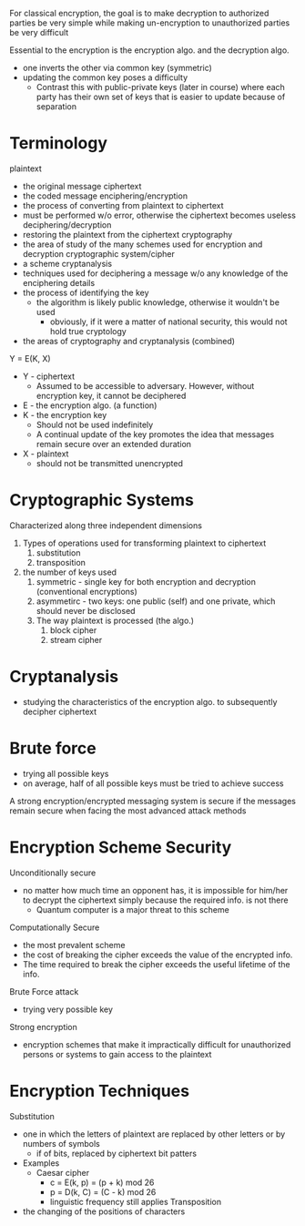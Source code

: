 For classical encryption, the goal is to make decryption to authorized parties be very simple while making un-encryption to unauthorized parties be very difficult

Essential to the encryption is the encryption algo. and the decryption algo.
- one inverts the other via common key (symmetric)
- updating the common key poses a difficulty
	- Contrast this with public-private keys (later in course) where each party has their own set of keys that is easier to update because of separation

# Terminology
plaintext
- the original message
ciphertext
- the coded message
enciphering/encryption
- the process of converting from plaintext to ciphertext
- must be performed w/o error, otherwise the ciphertext becomes useless
deciphering/decryption
- restoring the plaintext from the ciphertext
cryptography
- the area of study of the many schemes used for encryption and decryption
cryptographic system/cipher
- a scheme
cryptanalysis
- techniques used for deciphering a message w/o any knowledge of the enciphering details
- the process of identifying the key
	- the algorithm is likely public knowledge, otherwise it wouldn't be used
		- obviously, if it were a matter of national security, this would not hold true
cryptology
- the areas of cryptography and cryptanalysis (combined)

Y = E(K, X)
- Y - ciphertext
	- Assumed to be accessible to adversary. However, without encryption key, it cannot be deciphered
- E - the encryption algo. (a function)
- K - the encryption key
	- Should not be used indefinitely
	- A continual update of the key promotes the idea that messages remain secure over an extended duration
- X - plaintext
	- should not be transmitted unencrypted

# Cryptographic Systems
Characterized along three independent dimensions
1. Types of operations used for transforming plaintext to ciphertext
	1. substitution
	2. transposition
2. the number of keys used
	1. symmetric - single key for both encryption and decryption (conventional encryptions)
	2. asymmetirc - two keys: one public (self) and one private, which should never be disclosed
	3. The way plaintext is processed (the algo.)
		1. block cipher
		2. stream cipher

# Cryptanalysis
- studying the characteristics of the encryption algo. to subsequently decipher ciphertext

# Brute force
- trying all possible keys
- on average, half of all possible keys must be tried to achieve success

A strong encryption/encrypted messaging system is secure if the messages remain secure when facing the most advanced attack methods

# Encryption Scheme Security
Unconditionally secure
- no matter how much time an opponent has, it is impossible for him/her to decrypt the ciphertext simply because the required info. is not there
	- Quantum computer is a major threat to this scheme

Computationally Secure
- the most prevalent scheme
- the cost of breaking the cipher exceeds the value of the encrypted info.
- The time required to break the cipher exceeds the useful lifetime of the info.



Brute Force attack
- trying very possible key

Strong encryption
- encryption schemes that make it impractically difficult for unauthorized persons or systems to gain access to the plaintext

# Encryption Techniques
Substitution
- one in which the letters of plaintext are replaced by other letters or by numbers of symbols
	- if of bits,  replaced by ciphertext bit patters
- Examples
	- Caesar cipher
		- c = E(k, p) = (p + k) mod 26
		- p = D(k, C) = (C - k) mod 26
		- linguistic frequency still applies
Transposition
- the changing of the positions of characters


























